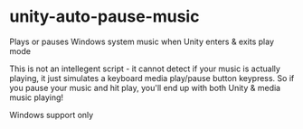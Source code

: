 # unity-auto-pause-music
Plays or pauses Windows system music when Unity enters &amp; exits play mode

This is not an intellegent script - it cannot detect if your music is actually playing, it just simulates a keyboard media play/pause button keypress. So if you pause your music and hit play, you'll end up with both Unity & media music playing!

Windows support only
